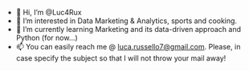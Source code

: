 - 👋 Hi, I’m @Luc4Rux
- 👀 I’m interested in Data Marketing & Analytics, sports and cooking.
- 🌱 I’m currently learning Marketing and its data-driven approach and Python (for now...)
- 📫 You can easily reach me @ luca.russello7@gmail.com. Please, in case specify the subject so that I will not throw your mail away!

<!---
Luc4Rux/Luc4Rux is a ✨ special ✨ repository because its `README.md` (this file) appears on your GitHub profile.
You can click the Preview link to take a look at your changes.
--->
